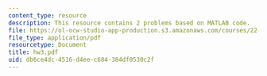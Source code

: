 ```yaml
---
content_type: resource
description: This resource contains 2 problems based on MATLAB code.
file: https://ol-ocw-studio-app-production.s3.amazonaws.com/courses/22-56j-noninvasive-imaging-in-biology-and-medicine-fall-2005/db6ce4dc4516d4eec684384df0530c2f_hw3.pdf
file_type: application/pdf
resourcetype: Document
title: hw3.pdf
uid: db6ce4dc-4516-d4ee-c684-384df0530c2f
---
```

